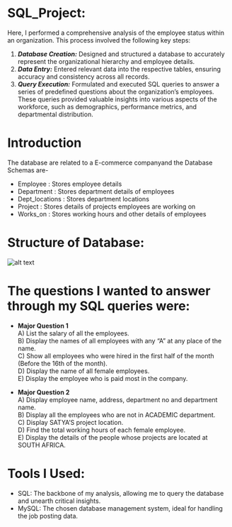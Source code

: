 # SQL_Project:

Here, I performed a comprehensive analysis of the employee status within an organization. This process involved the following key steps:</br>
1) <b><i>Database Creation:</b></i> Designed and structured a database to accurately represent the organizational hierarchy and employee details.</br>
2) <b><i>Data Entry:</b></i> Entered relevant data into the respective tables, ensuring accuracy and consistency across all records.</br>
3) <b><i>Query Execution:</b></i> Formulated and executed SQL queries to answer a series of predefined questions about the organization’s employees. These queries provided valuable insights into various aspects of the workforce, such as demographics, performance metrics, and departmental distribution.

# Introduction

The database are related to a E-commerce companyand the Database Schemas are-
- Employee : Stores employee details
- Department : Stores department details of employees
- Dept_locations : Stores department locations
- Project : Stores details of projects employees are working on
- Works_on : Stores working hours and other details of employees

# Structure of Database:

![alt text](https://github.com/vishal-verma-96/SQL_Project/blob/2c391b9221eade3f9ab66d069d997b60ef91ed61/structure.png)

# The questions I wanted to answer through my SQL queries were:

- <b>Major Question 1</b></br>
A) List the salary of all the employees.</br>
B) Display the names of all employees with any “A” at any place of the name.</br>
C) Show all employees who were hired in the first half of the month (Before the 16th of the month).</br>
D) Display the name of all female employees.</br>
E) Display the employee who is paid most in the company.

- <b> Major Question 2</b></br>
A) Display employee name, address, department no and department name.</br>
B) Display all the employees who are not in ACADEMIC department.</br>
C) Display SATYA’S project location.</br>
D) Find the total working hours of each female employee.</br>
E) Display the details of the people whose projects are located at SOUTH AFRICA.

# Tools I Used:
- SQL: The backbone of my analysis, allowing me to query the database and unearth critical insights.
- MySQL: The chosen database management system, ideal for handling the job posting data.
